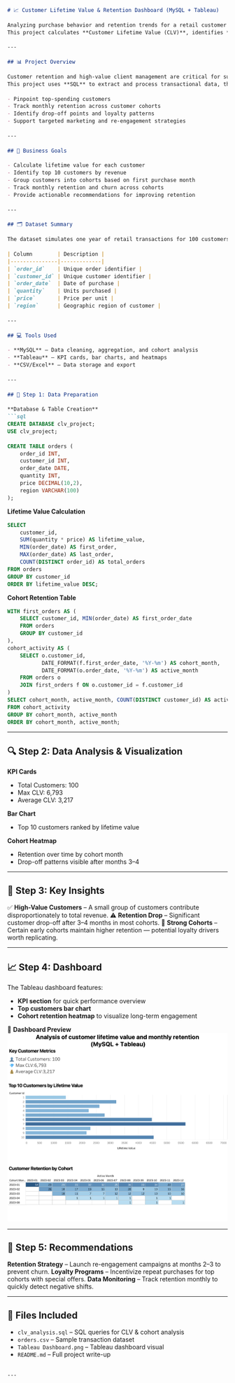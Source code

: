 

````markdown
# 📈 Customer Lifetime Value & Retention Dashboard (MySQL + Tableau)

Analyzing purchase behavior and retention trends for a retail customer base over a 12-month period.  
This project calculates **Customer Lifetime Value (CLV)**, identifies **top-spending customers**, and maps **cohort-based retention** to help businesses improve loyalty and revenue.

---

## 📊 Project Overview

Customer retention and high-value client management are critical for sustainable growth.  
This project uses **SQL** to extract and process transactional data, then visualizes it in **Tableau** to:

- Pinpoint top-spending customers
- Track monthly retention across customer cohorts
- Identify drop-off points and loyalty patterns
- Support targeted marketing and re-engagement strategies

---

## 🎯 Business Goals

- Calculate lifetime value for each customer
- Identify top 10 customers by revenue
- Group customers into cohorts based on first purchase month
- Track monthly retention and churn across cohorts
- Provide actionable recommendations for improving retention

---

## 🗂️ Dataset Summary

The dataset simulates one year of retail transactions for 100 customers.

| Column        | Description |
|---------------|-------------|
| `order_id`    | Unique order identifier |
| `customer_id` | Unique customer identifier |
| `order_date`  | Date of purchase |
| `quantity`    | Units purchased |
| `price`       | Price per unit |
| `region`      | Geographic region of customer |

---

## 💻 Tools Used

- **MySQL** – Data cleaning, aggregation, and cohort analysis
- **Tableau** – KPI cards, bar charts, and heatmaps
- **CSV/Excel** – Data storage and export

---

## 🧼 Step 1: Data Preparation

**Database & Table Creation**
```sql
CREATE DATABASE clv_project;
USE clv_project;

CREATE TABLE orders (
    order_id INT,
    customer_id INT,
    order_date DATE,
    quantity INT,
    price DECIMAL(10,2),
    region VARCHAR(100)
);
````

**Lifetime Value Calculation**

```sql
SELECT 
    customer_id,
    SUM(quantity * price) AS lifetime_value,
    MIN(order_date) AS first_order,
    MAX(order_date) AS last_order,
    COUNT(DISTINCT order_id) AS total_orders
FROM orders
GROUP BY customer_id
ORDER BY lifetime_value DESC;
```

**Cohort Retention Table**

```sql
WITH first_orders AS (
    SELECT customer_id, MIN(order_date) AS first_order_date
    FROM orders
    GROUP BY customer_id
),
cohort_activity AS (
    SELECT o.customer_id,
           DATE_FORMAT(f.first_order_date, '%Y-%m') AS cohort_month,
           DATE_FORMAT(o.order_date, '%Y-%m') AS active_month
    FROM orders o
    JOIN first_orders f ON o.customer_id = f.customer_id
)
SELECT cohort_month, active_month, COUNT(DISTINCT customer_id) AS active_customers
FROM cohort_activity
GROUP BY cohort_month, active_month
ORDER BY cohort_month, active_month;
```

---

## 🔍 Step 2: Data Analysis & Visualization

**KPI Cards**

* Total Customers: 100
* Max CLV: 6,793
* Average CLV: 3,217

**Bar Chart**

* Top 10 customers ranked by lifetime value

**Cohort Heatmap**

* Retention over time by cohort month
* Drop-off patterns visible after months 3–4

---

## 📌 Step 3: Key Insights

✅ **High-Value Customers** – A small group of customers contribute disproportionately to total revenue.
⚠️ **Retention Drop** – Significant customer drop-off after 3–4 months in most cohorts.
🔄 **Strong Cohorts** – Certain early cohorts maintain higher retention — potential loyalty drivers worth replicating.

---

## 📈 Step 4: Dashboard

The Tableau dashboard features:

* **KPI section** for quick performance overview
* **Top customers bar chart**
* **Cohort retention heatmap** to visualize long-term engagement

📸 **Dashboard Preview**
![Tableau Dashboard](Tableau%20Dashboard.png)

---

## 📝 Step 5: Recommendations

**Retention Strategy** – Launch re-engagement campaigns at months 2–3 to prevent churn.
**Loyalty Programs** – Incentivize repeat purchases for top cohorts with special offers.
**Data Monitoring** – Track retention monthly to quickly detect negative shifts.

---

## 📂 Files Included

* `clv_analysis.sql` – SQL queries for CLV & cohort analysis
* `orders.csv` – Sample transaction dataset
* `Tableau Dashboard.png` – Tableau dashboard visual
* `README.md` – Full project write-up

```

---

```
